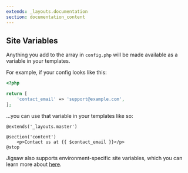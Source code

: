 ```yaml
---
extends: _layouts.documentation
section: documentation_content
---
```


## Site Variables

Anything you add to the array in `config.php` will be made available as a variable in your templates.

For example, if your config looks like this:

```php
<?php

return [
    'contact_email' => 'support@example.com',
];
```

...you can use that variable in your templates like so:

```
@extends('_layouts.master')

@section('content')
    <p>Contact us at {{ $contact_email }}</p>
@stop
```

Jigsaw also supports environment-specific site variables, which you can learn more about [here](../environments/).
